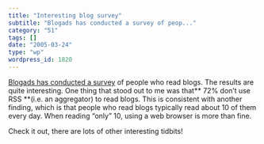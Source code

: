 ```yaml
---
title: "Interesting blog survey"
subtitle: "Blogads has conducted a survey of peop..."
category: "51"
tags: []
date: "2005-03-24"
type: "wp"
wordpress_id: 1820
---
```

[Blogads has conducted a survey](http://www.blogads.com/survey/2005_blog_reader_survey.html) of people who read blogs. The results are quite interesting.
One thing that stood out to me was that** 72% don’t use RSS **(i.e. an aggregator) to read blogs. This is consistent with another finding, which is that people who read blogs typically read about 10 of them every day. When reading “only” 10, using a web browser is more than fine.

Check it out, there are lots of other interesting tidbits!